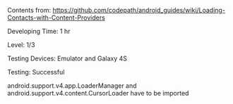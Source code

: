 Contents from: https://github.com/codepath/android_guides/wiki/Loading-Contacts-with-Content-Providers

Developing Time: 1 hr

Level: 1/3

Testing Devices: Emulator and Galaxy 4S

Testing: Successful

android.support.v4.app.LoaderManager and android.support.v4.content.CursorLoader have to be imported

